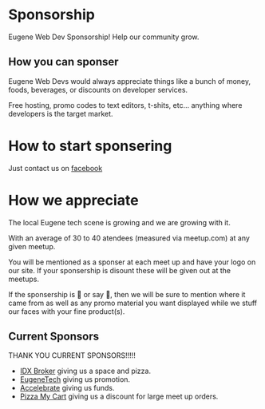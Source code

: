 # Sponsorship
Eugene Web Dev Sponsorship! Help our community grow.

## How you can sponser
Eugene Web Devs would always appreciate things like a bunch of money, foods, beverages, or discounts on developer services. 

Free hosting, promo codes to text editors, t-shits, etc... anything where developers is the target market.

# How to start sponsering
Just contact us on [facebook](https://www.facebook.com/eugenewebdevs/)

# How we appreciate
The local Eugene tech scene is growing and we are growing with it. 

With an average of 30 to 40 atendees (measured via meetup.com) at any given meetup.

You will be mentioned as a sponser at each meet up and have your logo on our site. 
If your sponsership is disount these will be given out at the meetups. 

If the sponsership is :pizza: or say :beer:, then we will be sure to mention where it came from as well as any promo material you want displayed while we stuff our faces with your fine product(s).

## Current Sponsors

THANK YOU CURRENT SPONSORS!!!!!

* [IDX Broker](https://idxbroker.com) giving us a space and pizza.
* [EugeneTech](https://eugenetech.org/) giving us promotion.
* [Accelebrate](https://www.accelebrate.com/) giving us funds.
* [Pizza My Cart](https://www.facebook.com/pizzamycart/) giving us a discount for large meet up orders.
